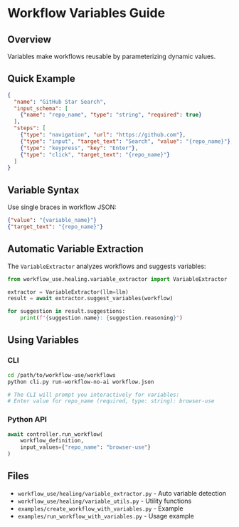 # Workflow Variables Guide

## Overview

Variables make workflows reusable by parameterizing dynamic values.

## Quick Example

```json
{
  "name": "GitHub Star Search",
  "input_schema": [
    {"name": "repo_name", "type": "string", "required": true}
  ],
  "steps": [
    {"type": "navigation", "url": "https://github.com"},
    {"type": "input", "target_text": "Search", "value": "{repo_name}"},
    {"type": "keypress", "key": "Enter"},
    {"type": "click", "target_text": "{repo_name}"}
  ]
}
```

## Variable Syntax

Use single braces in workflow JSON:
```json
{"value": "{variable_name}"}
{"target_text": "{repo_name}"}
```

## Automatic Variable Extraction

The `VariableExtractor` analyzes workflows and suggests variables:

```python
from workflow_use.healing.variable_extractor import VariableExtractor

extractor = VariableExtractor(llm=llm)
result = await extractor.suggest_variables(workflow)

for suggestion in result.suggestions:
    print(f"{suggestion.name}: {suggestion.reasoning}")
```

## Using Variables

### CLI
```bash
cd /path/to/workflow-use/workflows
python cli.py run-workflow-no-ai workflow.json

# The CLI will prompt you interactively for variables:
# Enter value for repo_name (required, type: string): browser-use
```

### Python API
```python
await controller.run_workflow(
    workflow_definition,
    input_values={"repo_name": "browser-use"}
)
```

## Files

- `workflow_use/healing/variable_extractor.py` - Auto variable detection
- `workflow_use/healing/variable_utils.py` - Utility functions
- `examples/create_workflow_with_variables.py` - Example
- `examples/run_workflow_with_variables.py` - Usage example

